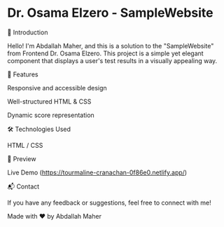 # Dr. Osama Elzero - SampleWebsite

🌟 Introduction

Hello! I'm Abdallah Maher, and this is a solution to the "SampleWebsite"  from Frontend Dr. Osama Elzero. This project is a simple yet elegant component that displays a user's test results in a visually appealing way.

🚀 Features

Responsive and accessible design

Well-structured HTML & CSS

Dynamic score representation

🛠 Technologies Used

HTML / CSS

🎨 Preview

Live Demo (https://tourmaline-cranachan-0f86e0.netlify.app/)

📬 Contact

If you have any feedback or suggestions, feel free to connect with me!

Made with ❤️ by Abdallah Maher

